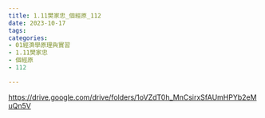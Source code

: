 ```yaml
---
title: 1.11樊家忠_個經原_112
date: 2023-10-17
tags: 
categories:
- 01經濟學原理與實習
- 1.11樊家忠
- 個經原
- 112

---
```

https://drive.google.com/drive/folders/1oVZdT0h_MnCsirxSfAUmHPYb2eMuQn5V

